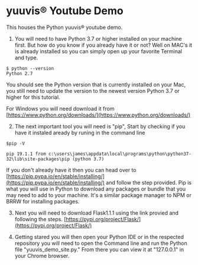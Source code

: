 # yuuvis® Youtube Demo


This houses the Python yuuvis® youtube demo.  

1. You will need to have Python 3.7 or higher installed on your machine first. But how do you know if you already have it or not? Well on MAC's it is already installed so you can simply open up your favorite Terminal and type.
```
$ python --version
Python 2.7 
```
You should see the Python version that is currently installed on your Mac, you still need to update the version to the newest version Python 3.7 or higher for this tutorial.

For Windows you will need download it from [https://www.python.org/downloads/](https://www.python.org/downloads/)

2. The next important tool you will need is "pip", Start by checking if you have it instaled aready by runing in the command line
```
$pip -V

pip 19.1.1 from c:\users\james\appdata\local\programs\python\python37-32\lib\site-packages\pip (python 3.7)

```
If you don't already have it then you can head over to [https://pip.pypa.io/en/stable/installing/](https://pip.pypa.io/en/stable/installing/) and follow the step provided. Pip is what you will use in Python to download any packages or bundle that you may need to add to your machine. It's a similar package manager to NPM or BRRW for installing packages.

3. Next you will need to download Flask1.1.1 using the link provied and following the steps.  [https://pypi.org/project/Flask/](https://pypi.org/project/Flask/)

4. Getting stared you will then open your Python IDE or in the respected repository you will need to open the Command line and run the Python file "yuuvis_demo_site.py." From there you can view it at "127.0.0.1" in your Chrome browser. 



